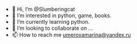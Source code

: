 - 👋 Hi, I’m @Slumberingcat
- 👀 I’m interested in python, game, books.
- 🌱 I’m currently learning python.
- 💞️ I’m looking to collaborate on ...
- 📫 How to reach me umerovamarina@yandex.ru

<!---
Slumberingcat/Slumberingcat is a ✨ special ✨ repository because its `README.md` (this file) appears on your GitHub profile.
You can click the Preview link to take a look at your changes.
--->
